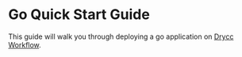 # Go Quick Start Guide

This guide will walk you through deploying a go application on [Drycc Workflow](https://github.com/drycc/workflow).

